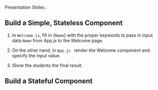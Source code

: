 Presentation Slides :

## Build a Simple, Stateless Component

1. In `Welcome.js`, fill in {`Name`} with the proper keywords to pass in input data `Name` from App.js to the Welcome page.

2. On the other hand, in `App.js ` render the Welcome component and specify the input value.

3. Show the students the final result.

## Build a Stateful Component
